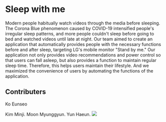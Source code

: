 # Sleep with me 
Modern people habitually watch videos through the media before sleeping. The Corona Blue phenomenon caused by COVID-19 intensified people's irregular sleep patterns, and more people couldn't sleep before going to bed and watched videos until late at night. Our team aimed to create an application that automatically provides people with the necessary functions before and after sleep, targeting LG's mobile monitor "Stand by me." Our application not only provides video recommendations and power control so that users can fall asleep, but also provides a function to maintain regular sleep time. Therefore, this helps users maintain their lifestyle. And we maximized the convenience of users by automating the functions of the application.

## Contributers
Ko Eunseo<div>
Kim Minji. 
Moon Myunggyun. 
Yun Haeun. 
<a href='https://ifh.cc/v-5KKl4A' target='_blank'><img src='https://ifh.cc/g/5KKl4A.jpg' border='0'></a>
